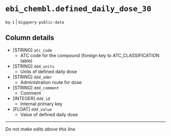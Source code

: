 # `ebi_chembl.defined_daily_dose_30`
`bq-1` | `bigquery-public-data`

## Column details
* [STRING]    `atc_code`
  - ATC code for the compound (foreign key to ATC_CLASSIFICATION table)
* [STRING]    `ddd_units`
  -  Units of defined daily dose
* [STRING]    `ddd_admr`
  - Administration route for dose
* [STRING]    `ddd_comment`
  - Comment
* [INTEGER]   `ddd_id`
  - Internal primary key
* [FLOAT]     `ddd_value`
  - Value of defined daily dose

-------------------------------------------------------------------------------
*Do not make edits above this line.*

